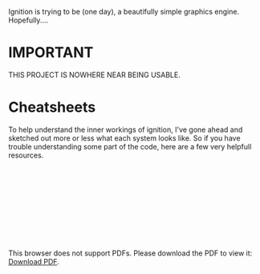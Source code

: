 Ignition is trying to be (one day), a beautifully simple graphics engine. Hopefully....

# IMPORTANT

THIS PROJECT IS NOWHERE NEAR BEING USABLE. 

# Cheatsheets

To help understand the inner workings of ignition, I've gone ahead and sketched out more or less what each system looks like. So if you have trouble understanding some part of the code, here are a few very helpfull resources.

<object data="https://docs.google.com/drawings/d/1Qknx3V3KXjBVVx3L6bswxWbxVKSCR-b9fufxh911we0/export/pdf" type="application/pdf" width="700px" height="700px">
    <embed src="https://docs.google.com/drawings/d/1Qknx3V3KXjBVVx3L6bswxWbxVKSCR-b9fufxh911we0/export/pdf">
        <p>This browser does not support PDFs. Please download the PDF to view it: <a href="https://docs.google.com/drawings/d/1Qknx3V3KXjBVVx3L6bswxWbxVKSCR-b9fufxh911we0/export/pdf">Download PDF</a>.</p>
    </embed>
</object>

